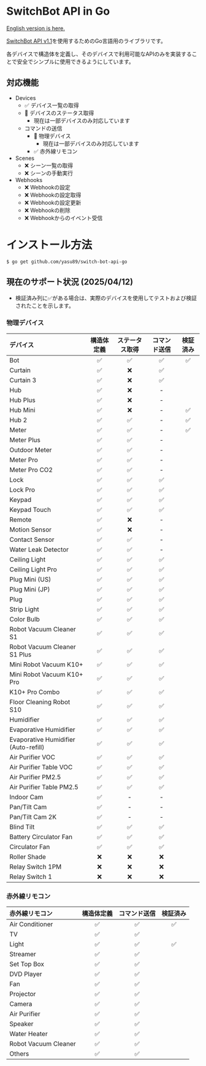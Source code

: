 # SwitchBot API in Go

[English version is here.](README.md)

[SwitchBot API v1.1](https://github.com/OpenWonderLabs/SwitchBotAPI)を使用するためのGo言語用のライブラリです。

各デバイスで構造体を定義し、そのデバイスで利用可能なAPIのみを実装することで安全でシンプルに使用できるようにしています。

## 対応機能

- Devices
  - ✅️ デバイス一覧の取得
  - 🚧 デバイスのステータス取得
    - 現在は一部デバイスのみ対応しています
  - コマンドの送信
    - 🚧 物理デバイス
      - 現在は一部デバイスのみ対応しています
    - ✅ 赤外線リモコン
- Scenes
  - ❌ シーン一覧の取得
  - ❌ シーンの手動実行
- Webhooks
  - ❌ Webhookの設定
  - ❌ Webhookの設定取得
  - ❌ Webhookの設定更新
  - ❌ Webhookの削除
  - ❌ Webhookからのイベント受信

# インストール方法

```shell
$ go get github.com/yasu89/switch-bot-api-go
```

## 現在のサポート状況 (2025/04/12)

- 検証済み列に✅がある場合は、実際のデバイスを使用してテストおよび検証されたことを示します。

### 物理デバイス

| デバイス                                 | 構造体定義 | ステータス取得 | コマンド送信 | 検証済み |
|:-------------------------------------|:-----:|:-------:|:------:|:----:|
| Bot                                  |   ✅   |    ✅    |   ✅    |  ✅   |
| Curtain                              |   ✅   |    ❌    |   ✅    |      |
| Curtain 3                            |   ✅   |    ❌    |   ✅    |      |
| Hub                                  |  ✅️   |    ❌    |   -    |      |
| Hub Plus                             |   ✅   |    ❌    |   -    |      |
| Hub Mini                             |   ✅   |    ❌    |   -    |  ✅   |
| Hub 2                                |   ✅   |    ✅    |   -    |  ✅   |
| Meter                                |   ✅   |    ✅    |   -    |  ✅   |
| Meter Plus                           |   ✅   |    ✅    |   -    |      |
| Outdoor Meter                        |   ✅   |    ✅    |   -    |      |
| Meter Pro                            |   ✅   |    ✅    |   -    |      |
| Meter Pro CO2                        |   ✅   |    ✅    |   -    |      |
| Lock                                 |   ✅   |    ✅    |   ✅    |      |
| Lock Pro                             |   ✅   |    ✅    |   ✅    |      |
| Keypad                               |   ✅   |    ✅    |   ✅    |      |
| Keypad Touch                         |   ✅   |    ✅    |   ✅    |      |
| Remote                               |   ✅   |    ❌    |   -    |      |
| Motion Sensor                        |   ✅   |    ❌    |   -    |      |
| Contact Sensor                       |   ✅   |    ✅    |   -    |      |
| Water Leak Detector                  |   ✅   |    ✅    |   -    |      |
| Ceiling Light                        |   ✅   |    ✅    |   ✅    |      |
| Ceiling Light Pro                    |   ✅   |    ✅    |   ✅    |      |
| Plug Mini (US)                       |   ✅   |    ✅    |   ✅    |      |
| Plug Mini (JP)                       |   ✅   |    ✅    |   ✅    |      |
| Plug                                 |   ✅   |    ✅    |   ✅    |      |
| Strip Light                          |   ✅   |    ✅    |   ✅    |      |
| Color Bulb                           |   ✅   |    ✅    |   ✅    |      |
| Robot Vacuum Cleaner S1              |   ✅   |    ✅    |   ✅    |      |
| Robot Vacuum Cleaner S1 Plus         |   ✅   |    ✅    |   ✅    |      |
| Mini Robot Vacuum K10+               |   ✅   |    ✅    |   ✅    |      |
| Mini Robot Vacuum K10+ Pro           |   ✅   |    ✅    |   ✅    |      |
| K10+ Pro Combo                       |   ✅   |    ✅    |   ✅    |      |
| Floor Cleaning Robot S10             |   ✅   |    ✅    |   ✅    |      |
| Humidifier                           |   ✅   |    ✅    |   ✅    |      |
| Evaporative Humidifier               |   ✅   |    ✅    |   ✅    |      |
| Evaporative Humidifier (Auto-refill) |   ✅   |    ✅    |   ✅    |      |
| Air Purifier VOC                     |   ✅   |    ✅    |   ✅    |      |
| Air Purifier Table VOC               |   ✅   |    ✅    |   ✅    |      |
| Air Purifier PM2.5                   |   ✅   |    ✅    |   ✅    |      |
| Air Purifier Table PM2.5             |   ✅   |    ✅    |   ✅    |      |
| Indoor Cam                           |   ✅   |    -    |   -    |      |
| Pan/Tilt Cam                         |   ✅   |    -    |   -    |      |
| Pan/Tilt Cam 2K                      |   ✅   |    -    |   -    |      |
| Blind Tilt                           |   ✅   |    ✅    |   ✅    |      |
| Battery Circulator Fan               |   ✅   |    ✅    |   ✅    |      |
| Circulator Fan                       |   ✅   |    ✅    |   ✅    |      |
| Roller Shade                         |   ❌   |    ❌    |   ❌    |      |
| Relay Switch 1PM                     |   ❌   |    ❌    |   ❌    |      |
| Relay Switch 1                       |   ❌   |    ❌    |   ❌    |      |

### 赤外線リモコン

| 赤外線リモコン              | 構造体定義 | コマンド送信 | 検証済み |
|:---------------------|:-----:|:------:|:----:|
| Air Conditioner      |   ✅   |   ✅    |  ✅   |
| TV                   |   ✅   |   ✅    |      |
| Light                |   ✅   |   ✅    |  ✅   |
| Streamer             |   ✅   |   ✅    |      |
| Set Top Box          |   ✅   |   ✅    |      |
| DVD Player           |   ✅   |   ✅    |      |
| Fan                  |   ✅   |   ✅    |      |
| Projector            |   ✅   |   ✅    |      |
| Camera               |   ✅   |   ✅    |      |
| Air Purifier         |   ✅   |   ✅    |      |
| Speaker              |   ✅   |   ✅    |      |
| Water Heater         |   ✅   |   ✅    |      |
| Robot Vacuum Cleaner |   ✅   |   ✅    |      |
| Others               |   ✅   |   ✅    |      |
